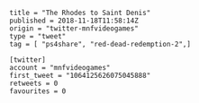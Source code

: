 ```
title = "The Rhodes to Saint Denis"
published = 2018-11-18T11:58:14Z
origin = "twitter-mnfvideogames"
type = "tweet"
tag = [ "ps4share", "red-dead-redemption-2",]

[twitter]
account = "mnfvideogames"
first_tweet = "1064125626075045888"
retweets = 0
favourites = 0
```

<p class='image'><img src='https://mnf.m17s.net/2018/11/18/DsSInXlWsAEUISR.jpg' alt=''></p>

